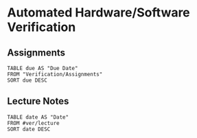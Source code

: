 # Automated Hardware/Software Verification

## Assignments
```dataview
TABLE due AS "Due Date"
FROM "Verification/Assignments"
SORT due DESC
```

## Lecture Notes
```dataview
TABLE date AS "Date"
FROM #ver/lecture 
SORT date DESC
```
